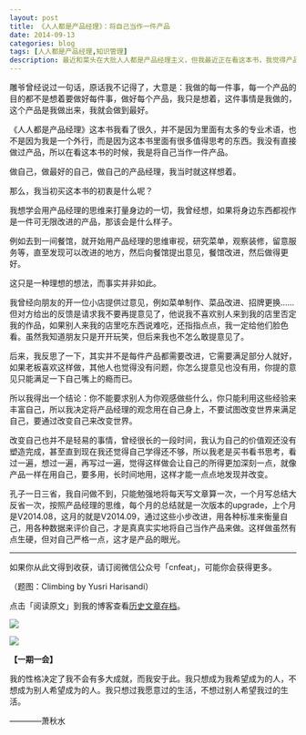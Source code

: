 ```yaml
---
layout: post
title: 《人人都是产品经理》：将自己当作一件产品
date: 2014-09-13
categories: blog
tags: [人人都是产品经理,知识管理]
description: 最近和菜头在大批人人都是产品经理主义，但我最近正在看这本书，我觉得产品经理主义并不见得全是坏的，只不过将产品的观点放在自己身上，那这个世界就好很多了。
---
```


雕爷曾经说过一句话，原话我不记得了，大意是：我做的每一件事，每一个产品的目的都不是想着要做好每件事，做好每个产品，我只是想着，这件事情是我做的，这个产品是我做出来，我就会做到最好。

《人人都是产品经理》这本书我看了很久，并不是因为里面有太多的专业术语，也不是因为我是一个外行，而是因为这本书里面有很多值得思考的东西。我没有直接做过产品，所以在看这本书的时候，我是将自己当作一件产品。

做自己，做最好的自己，做自己的产品经理，我当时就这样想着。

那么，我当初买这本书的初衷是什么呢？

我想学会用产品经理的思维来打量身边的一切，我曾经想，如果将身边东西都视作是一件可无限改进的产品，那该会是什么样子。

例如去到一间餐馆，就开始用产品经理的思维审视，研究菜单，观察装修，留意服务等，直至发现可以改进的地方，然后向餐馆提出意见，餐馆改进，然后做得更好。

这只是一种理想的想法，而事实并非如此。

我曾经向朋友的开一位小店提供过意见，例如菜单制作、菜品改进、招牌更换……但对方给出的反馈是请求我不要再提意见了，他说我不喜欢别人来到我的店里否定我的作品，如果别人来我的店里吃东西说难吃，还指指点点，我一定给他们脸色看。虽然我知道朋友只是开开玩笑，但后来我也不怎么敢提意见了。

后来，我反思了一下，其实并不是每件产品都需要改进，它需要满足部分人就好，如果老板喜欢这样做，其他人也觉得没有问题，你怎么提意见也没有用，你提的意见只能满足一下自己嘴上的瘾而已。

所以我得出一个结论：你不能要求别人为你观感做些什么，你只能利用这些经验来丰富自己，所以我决定将产品经理的观念用在自己身上，不要试图改变世界来满足自己，要通过改变自己来改变世界。

改变自己也并不是轻易的事情，曾经很长的一段时间，我认为自己的价值观还没有塑造完成，甚至直到现在我还觉得自己学得还不够，所以我老是买书看书思考，看过一遍，想过一遍，再写过一遍，觉得这样做会让自己的所得更加深刻一点，就像产品一样在用自己，要多用，长时间地用，这样才能一点点地发现并改变。

孔子一日三省，我自问做不到，只能勉强地将每天写文章算一次，一个月写总结大反省一次，按照产品经理的思维，每个月的总结就是一次版本的upgrade，上个月是V2014.08，这月的就是V2014.09，通过这些小步改进，用各种标准来衡量自己，用各种数据来评价自己，才是真真实实地将自己当作产品来做。这样做虽然有点生硬，但对自己严格一点，这才是产品的眼光。


----

如果你从此文得到收获，请订阅微信公众号「cnfeat」，可能你会获得更多。

（题图：Climbing by Yusri Harisandi）

点击「阅读原文」到我的博客查看[历史文章存档](http://cnfeat.com)。

![](http://cnfeat.qiniudn.com/mHDSX.png)

![](http://cnfeat.qiniudn.com/signitrue-2014-07-11.png)


**【一期一会】**


我的性格决定了我不会有多大成就，而我安于此。我只想成为我希望成为的人，不想成为别人希望成为的人。我只想过我愿意过的生活，不想过别人希望我过的生活。

————萧秋水
